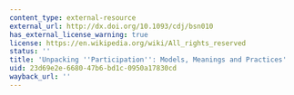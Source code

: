 ```yaml
---
content_type: external-resource
external_url: http://dx.doi.org/10.1093/cdj/bsn010
has_external_license_warning: true
license: https://en.wikipedia.org/wiki/All_rights_reserved
status: ''
title: 'Unpacking ''Participation'': Models, Meanings and Practices'
uid: 23d69e2e-6680-47b6-bd1c-0950a17830cd
wayback_url: ''
---
```

